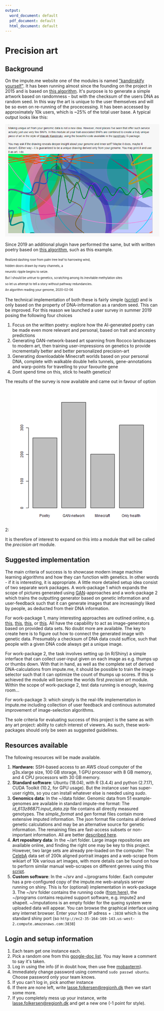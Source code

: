 ```yaml
---
output:
  word_document: default
  pdf_document: default
  html_document: default
---
```

# Precision art


## Background

On the impute.me website one of the modules is named ["kandinskify yourself"](https://www.impute.me/kandinsky/). It has been running almost since the founding on the project in 2015 and is based on [this algorithm](http://giorasimchoni.com/2017/07/30/2017-07-30-data-paintings-the-kandinsky-package/). It's  purpose is to generate a simple artwork based on randomness - but with the checksum of the users DNA as random seed. In this way the art is unique to the user themselves and will be so even on re-running of the procecessing. It has been accessed by approximately 10k users, which is ~25% of the total user base. A typical output looks like this:

![A screenshot of the output of the current kandinskify algorithm](2020-02-26_plotting_interest_levels/2020-02-26_kandinskify_screenshot.PNG)


Since 2019 an additional plugin have performed the same, but with written poetry based on [this algorithm](https://github.com/schollz/poetry-generator), such as this example.

<sup><sub>
Realized dashing rose from palm tree leaf to harrowing wind,  
hidden doors drawn by many channels, a  
neurotic ripple begins to seize.  
But I should be untrue to genetics, scratching among its inevitable methylation sites  
so let us attempt to tell a story without pathway redundancies.  
An algorithm reading your genome, 2020-02-06
</sup></sub>


The technical implementation of both these is fairly simple ([script](https://github.com/lassefolkersen/impute-me/blob/master/kandinsky/server.R)) and is only based on the property of DNA-information as a random seed. This can be improved. For this reason we launched a user survey in summer 2019 posing the following four choices

1. Focus on the written poetry: explore how the AI-generated poetry can be made even more relevant and personal, based on trait and ancestry predictions
2. Generating GAN-network-based art spanning from Rococo landscapes to modern art, then training user-impressions on genetics to provide incrementally better and better personalized precision-art
3. Generating downloadable Minecraft worlds based on your personal DNA, complete with walkable double helix tunnels, gene-annotations and warp-points for travelling to your favourite gene
4. Dont spend time on this, stick to health genetics!


The results of the survey is now available and came out in favour of option 2:
![Results of survey of users of the kandinskify module](2020-02-26_plotting_interest_levels/2020-02-26_survey_results.png)

It is therefore of interest to expand on this into a module that will be called the  _precision art_ module.




## Suggested implementation

The main criteria of success is to showcase modern image machine learning algorithms and how they can function with genetics. In other words - if it is interesting, it is appropriate. A little more detailed setup idea consist of two separate work packages. A work-package 1 which expands the scope of pictures generated using [GAN](https://en.wikipedia.org/wiki/Generative_adversarial_network)-approaches and a work-package 2 which trains the outputting generator based on genetic information and user-feedback such that it can generate images that are increasingly liked by people, as deducted from their DNA information. 


For work-package 1, many interesting approaches are outlined online, e.g. [this](https://github.com/robbiebarrat/art-DCGAN), [this](https://towardsdatascience.com/image-generator-drawing-cartoons-with-generative-adversarial-networks-45e814ca9b6b), [this](https://towardsdatascience.com/generative-adversarial-networks-gans-2231c5943b11), 
or [this](https://github.com/gsurma/image_generator/blob/master/ImageGeneratorDCGAN.ipynb). All have the capability to act as image-generators based on provided data sets. No doubt more are available. The key to create here is to figure out how to connect the generated image with genetic data. Presumably a checksum of DNA data could suffice, such that people with a given DNA code always get a unique image.


For work-package 2, the task involves setting up (in R/Shiny) a simple interface that can collect user-input given on each image as e.g. thumps up or thumbs down. With that in hand, as well as the complete set of derived DNA-calculations from impute.me, it should be possible to train the image-selector such that it can optimize the count of thumps up scores. If this is achieved the module will become the worlds first _precision art_ module. Within the scope of work-package 2, test data running is enough, leaving room...


For work-package 3: which simply is the real-life implementation in impute.me including collection of user feedback and continous automated improvement of image-selection algorithms.


The sole criteria for evaluating success of this project is the same as with any art project: ability to catch interest of viewers. As such, these work-packages should only be seen as suggested guidelines. 



## Resources available

The following resources will be made available.

1. **Hardware:** SSH-based access to an AWS cloud computer of the g3s.xlarge size, 100 GB storage, 1 GPU processor with 8 GB memory, and 4 CPU processors with 30 GB memory.
1. **Standard software**: Ubuntu (18.04), with R (3.4.4) and python (2.7.17), CUDA Toolkit (10.2, for GPU usage). But the instance user has super-user rights, so you can install whatever else is needed using *sudo*.
1. **Genomics data**: In the ~/data folder. Genomic data from 51 example-genomes are available in standard impute-me format: The *id_613z86871.input_data.zip* file contains all directly measured genotypes. The *simple_format* and *gen* format files contain more extensive imputed information. The json format file contains all derived genetic calculations and may be an alternative source for genetic information. The remaining files are fast-access subsets or non-important information. All are better [described here](https://github.com/lassefolkersen/impute-me/blob/master/README.md#part-1-downloads-descriptions).
1. **Art repository data**: In the ~/art folder. Large image repositories are available online, and finding the right one may be key to this project. However, two large sets are already pre-loaded on the computer: The [CelebA](http://mmlab.ie.cuhk.edu.hk/projects/CelebA.html) data set of 200k aligned portrait images and a web-scrape from wikiart of 10k various art images, with more details can be found on how to perform similar manual web-scrapes on different genres using this [script](2020-04-02_scraping_images/2020-04-02_scraping_images.R).
1. **Custom software**: In the ~/srv and ~/programs folder. Each computer has a pre-configured copy of the impute.me web-analysis server running on shiny. This is for (optional) implementation in work-package 3. The ~/srv folder contains the running code ([from here](https://github.com/lassefolkersen/impute-me)), the ~/programs contains required support software, e.g. impute2 and shapeit. ~/imputations is an empty folder for the queing system were uploaded data will appear. You can browse the graphical interface using any internet browser. Enter your host IP adress + `:3838` which is the standard shiny port (so `http://ec2-35-164-169-143.us-west-2.compute.amazonaws.com:3838`)



## Login and setup information

1. Each team get one instance each.
1. Pick a random one from this [google-doc list](https://docs.google.com/document/d/1SxpWxGaoEJ472v4Wscfy56g9CTE0BoILpr6iuWFN_58/edit?usp=sharing). You may leave a comment to say it's taken.
1. Log in using the info (if in doubt how, then use free [mobaxterm](https://www.youtube.com/watch?v=Diq9-b239vo)).
1. Immediately change password using command `sudo passwd ubuntu`. Choose password only your team knows.
1. If you can't log in, pick another instance
1. If there are none left, write lasse.folkersen@regionh.dk then we start some more.
1. If you completely mess up your instance, write lasse.folkersen@regionh.dk and get a new one (-1 point for style).

